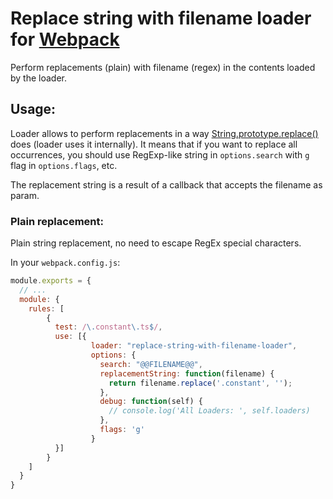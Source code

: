 # Replace string with filename loader for [Webpack](http://webpack.github.io/)

Perform replacements (plain) with filename (regex) in the contents loaded by the loader.

## Usage:

Loader allows to perform replacements in a way [String.prototype.replace()](https://developer.mozilla.org/en-US/docs/Web/JavaScript/Reference/Global_Objects/String/replace) does (loader uses it internally).
It means that if you want to replace all occurrences, you should use RegExp-like string in `options.search` with `g` flag in `options.flags`, etc.

The replacement string is a result of a callback that accepts the filename as param.

### Plain replacement:

Plain string replacement, no need to escape RegEx special characters.

In your `webpack.config.js`:

```javascript
module.exports = {
  // ...
  module: {
    rules: [
        {
          test: /\.constant\.ts$/,
          use: [{
                  loader: "replace-string-with-filename-loader",
                  options: {
                    search: "@@FILENAME@@",
                    replacementString: function(filename) {
                      return filename.replace('.constant', '');
                    },
                    debug: function(self) {
                      // console.log('All Loaders: ', self.loaders)
                    },
                    flags: 'g'
                  }
          }]
        }
    ]
  }
}
```

